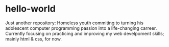 # hello-world
Just another repository: 
Homeless youth commiting to turning his adolescent computer programming passion into a life-changing carreer. Currently focusing on practicing and improving my web develpoment skills; mainly html & css, for now.
